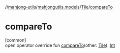 //[mahjong-utils](../../../index.md)/[mahjongutils.models](../index.md)/[Tile](index.md)/[compareTo](compare-to.md)

# compareTo

[common]\
open operator override fun [compareTo](compare-to.md)(other: [Tile](index.md)): [Int](https://kotlinlang.org/api/latest/jvm/stdlib/kotlin-stdlib/kotlin/-int/index.html)
